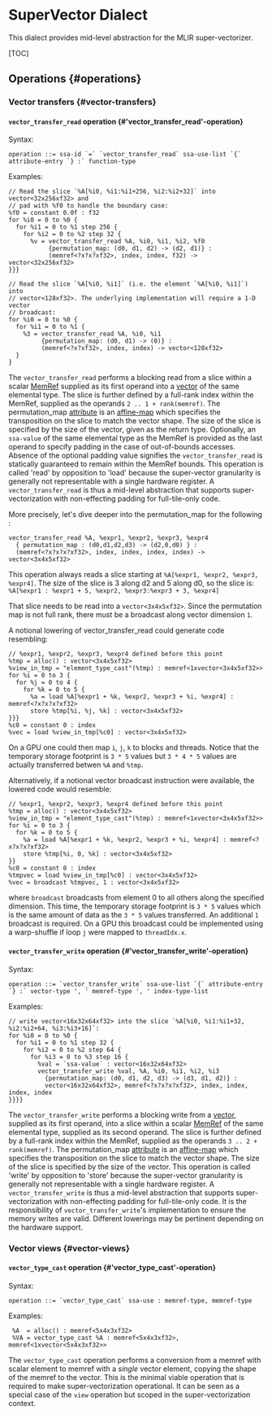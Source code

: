 # SuperVector Dialect

This dialect provides mid-level abstraction for the MLIR super-vectorizer.

[TOC]

## Operations {#operations}

### Vector transfers {#vector-transfers}

#### `vector_transfer_read` operation {#'vector_transfer_read'-operation}

Syntax:

``` {.ebnf}
operation ::= ssa-id `=` `vector_transfer_read` ssa-use-list `{` attribute-entry `} :` function-type
```

Examples:

```mlir {.mlir}
// Read the slice `%A[%i0, %i1:%i1+256, %i2:%i2+32]` into vector<32x256xf32> and
// pad with %f0 to handle the boundary case:
%f0 = constant 0.0f : f32
for %i0 = 0 to %0 {
  for %i1 = 0 to %1 step 256 {
    for %i2 = 0 to %2 step 32 {
      %v = vector_transfer_read %A, %i0, %i1, %i2, %f0
           {permutation_map: (d0, d1, d2) -> (d2, d1)} :
           (memref<?x?x?xf32>, index, index, f32) -> vector<32x256xf32>
}}}

// Read the slice `%A[%i0, %i1]` (i.e. the element `%A[%i0, %i1]`) into
// vector<128xf32>. The underlying implementation will require a 1-D vector
// broadcast:
for %i0 = 0 to %0 {
  for %i1 = 0 to %1 {
    %3 = vector_transfer_read %A, %i0, %i1
         {permutation_map: (d0, d1) -> (0)} :
         (memref<?x?xf32>, index, index) -> vector<128xf32>
  }
}
```

The `vector_transfer_read` performs a blocking read from a slice within a scalar
[MemRef](#memref-type) supplied as its first operand into a
[vector](#vector-type) of the same elemental type. The slice is further defined
by a full-rank index within the MemRef, supplied as the operands `2 .. 1 +
rank(memref)`. The permutation_map [attribute](#attributes) is an
[affine-map](#affine-maps) which specifies the transposition on the slice to
match the vector shape. The size of the slice is specified by the size of the
vector, given as the return type. Optionally, an `ssa-value` of the same
elemental type as the MemRef is provided as the last operand to specify padding
in the case of out-of-bounds accesses. Absence of the optional padding value
signifies the `vector_transfer_read` is statically guaranteed to remain within
the MemRef bounds. This operation is called 'read' by opposition to 'load'
because the super-vector granularity is generally not representable with a
single hardware register. A `vector_transfer_read` is thus a mid-level
abstraction that supports super-vectorization with non-effecting padding for
full-tile-only code.

More precisely, let's dive deeper into the permutation_map for the following :

```mlir {.mlir}
vector_transfer_read %A, %expr1, %expr2, %expr3, %expr4
  { permutation_map : (d0,d1,d2,d3) -> (d2,0,d0) } :
  (memref<?x?x?x?xf32>, index, index, index, index) -> vector<3x4x5xf32>
```

This operation always reads a slice starting at `%A[%expr1, %expr2, %expr3,
%expr4]`. The size of the slice is 3 along d2 and 5 along d0, so the slice is:
`%A[%expr1 : %expr1 + 5, %expr2, %expr3:%expr3 + 3, %expr4]`

That slice needs to be read into a `vector<3x4x5xf32>`. Since the permutation
map is not full rank, there must be a broadcast along vector dimension `1`.

A notional lowering of vector_transfer_read could generate code resembling:

```mlir {.mlir}
// %expr1, %expr2, %expr3, %expr4 defined before this point
%tmp = alloc() : vector<3x4x5xf32>
%view_in_tmp = "element_type_cast"(%tmp) : memref<1xvector<3x4x5xf32>>
for %i = 0 to 3 {
  for %j = 0 to 4 {
    for %k = 0 to 5 {
      %a = load %A[%expr1 + %k, %expr2, %expr3 + %i, %expr4] : memref<?x?x?x?xf32>
      store %tmp[%i, %j, %k] : vector<3x4x5xf32>
}}}
%c0 = constant 0 : index
%vec = load %view_in_tmp[%c0] : vector<3x4x5xf32>
```

On a GPU one could then map `i`, `j`, `k` to blocks and threads. Notice that the
temporary storage footprint is `3 * 5` values but `3 * 4 * 5` values are
actually transferred betwen `%A` and `%tmp`.

Alternatively, if a notional vector broadcast instruction were available, the
lowered code would resemble:

```mlir {.mlir}
// %expr1, %expr2, %expr3, %expr4 defined before this point
%tmp = alloc() : vector<3x4x5xf32>
%view_in_tmp = "element_type_cast"(%tmp) : memref<1xvector<3x4x5xf32>>
for %i = 0 to 3 {
  for %k = 0 to 5 {
    %a = load %A[%expr1 + %k, %expr2, %expr3 + %i, %expr4] : memref<?x?x?x?xf32>
    store %tmp[%i, 0, %k] : vector<3x4x5xf32>
}}
%c0 = constant 0 : index
%tmpvec = load %view_in_tmp[%c0] : vector<3x4x5xf32>
%vec = broadcast %tmpvec, 1 : vector<3x4x5xf32>
```

where `broadcast` broadcasts from element 0 to all others along the specified
dimension. This time, the temporary storage footprint is `3 * 5` values which is
the same amount of data as the `3 * 5` values transferred. An additional `1`
broadcast is required. On a GPU this broadcast could be implemented using a
warp-shuffle if loop `j` were mapped to `threadIdx.x`.

#### `vector_transfer_write` operation {#'vector_transfer_write'-operation}

Syntax:

``` {.ebnf}
operation ::= `vector_transfer_write` ssa-use-list `{` attribute-entry `} :` vector-type ', ' memref-type ', ' index-type-list
```

Examples:

```mlir {.mlir}
// write vector<16x32x64xf32> into the slice `%A[%i0, %i1:%i1+32, %i2:%i2+64, %i3:%i3+16]`:
for %i0 = 0 to %0 {
  for %i1 = 0 to %1 step 32 {
    for %i2 = 0 to %2 step 64 {
      for %i3 = 0 to %3 step 16 {
        %val = `ssa-value` : vector<16x32x64xf32>
        vector_transfer_write %val, %A, %i0, %i1, %i2, %i3
          {permutation_map: (d0, d1, d2, d3) -> (d3, d1, d2)} :
          vector<16x32x64xf32>, memref<?x?x?x?xf32>, index, index, index, index
}}}}
```

The `vector_transfer_write` performs a blocking write from a
[vector](#vector-type), supplied as its first operand, into a slice within a
scalar [MemRef](#memref-type) of the same elemental type, supplied as its second
operand. The slice is further defined by a full-rank index within the MemRef,
supplied as the operands `3 .. 2 + rank(memref)`. The permutation_map
[attribute](#attributes) is an [affine-map](#affine-maps) which specifies the
transposition on the slice to match the vector shape. The size of the slice is
specified by the size of the vector. This operation is called 'write' by
opposition to 'store' because the super-vector granularity is generally not
representable with a single hardware register. A `vector_transfer_write` is thus
a mid-level abstraction that supports super-vectorization with non-effecting
padding for full-tile-only code. It is the responsibility of
`vector_transfer_write`'s implementation to ensure the memory writes are valid.
Different lowerings may be pertinent depending on the hardware support.

### Vector views {#vector-views}

#### `vector_type_cast` operation {#'vector_type_cast'-operation}

Syntax:

``` {.ebnf}
operation ::= `vector_type_cast` ssa-use : memref-type, memref-type
```

Examples:

```mlir
 %A  = alloc() : memref<5x4x3xf32>
 %VA = vector_type_cast %A : memref<5x4x3xf32>, memref<1xvector<5x4x3xf32>>
```

The `vector_type_cast` operation performs a conversion from a memref with scalar
element to memref with a *single* vector element, copying the shape of the
memref to the vector. This is the minimal viable operation that is required to
make super-vectorization operational. It can be seen as a special case of the
`view` operation but scoped in the super-vectorization context.
